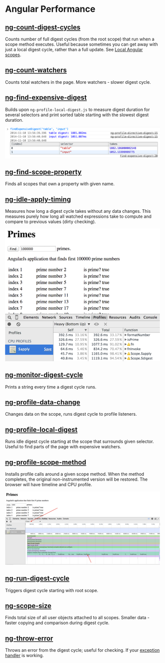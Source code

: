 # Angular Performance

## [ng-count-digest-cycles](ng-count-digest-cycles)

Counts number of full digest cycles (from the root scope) that run when a scope method executes. Useful because sometimes you can get away with just a local digest cycle, rather than a full update. See [Local Angular scopes](http://glebbahmutov.com/blog/local-angular-scopes/).

## [ng-count-watchers](ng-count-watchers)
Counts total watchers in the page. More watchers - slower digest cycle.

## [ng-find-expensive-digest](ng-find-expensive-digest) 

Builds upon `ng-profile-local-digest.js` to measure digest duration for several selectors and print sorted table starting with the slowest digest duration.

![](ng-find-expensive-digest/ng-find-expensive-digest.png)

## [ng-find-scope-property](ng-find-scope-property)

Finds all scopes that own a property with given name.

## [ng-idle-apply-timing](ng-idle-apply-timing)

Measures how long a digest cycle takes without any data changes. This measures purely how long all watched expressions take to compute and compare to previous values (dirty checking).

![](ng-idle-apply-timing/ng-idle-apply-timing.png)

## [ng-monitor-digest-cycle](ng-monitor-digest-cycle)

Prints a string every time a digest cycle runs.

## [ng-profile-data-change](ng-profile-data-change)

Changes data on the scope, runs digest cycle to profile listeners.

## [ng-profile-local-digest](ng-profile-local-digest)

Runs idle digest cycle starting at the scope that surrounds given selector. Useful to find parts of the page with expensive watchers.

## [ng-profile-scope-method](ng-profile-scope-method)

Installs profile calls around a given scope method. When the method completes, the original non-instrumented version will be restored. The browser will have timeline and CPU profile.

![](ng-profile-scope-method/ng-profile-scope-method.png)

## [ng-run-digest-cycle](ng-run-digest-cycle)

Triggers digest cycle starting with root scope.

## [ng-scope-size](ng-scope-size)

Finds total size of all user objects attached to all scopes. Smaller data - faster copying and comparison during digest cycle.

## [ng-throw-error](ng-throw-error) 

Throws an error from the digest cycle; useful for checking. If your [exception handler](http://glebbahmutov.com/blog/catch-all-errors-in-angular-app/) is working.